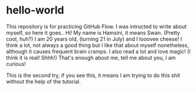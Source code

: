 # hello-world
This repository is for practicing GitHub Flow.
I was intructed to write about myself, so here it goes..
Hi! My name is Hamsini, it means Swan. (Pretty cool, huh?)
I am 20 years old, (turning 21 in July) and I looovee cheese!
I think a lot, not always a good thing but I like that about myself nonetheless, although it causes frequent brain cramps.
I also read a lot and love magic! (I think it is real! Shhh!)
That's enough about me, tell me  about you, I am curious!


This is the second try, if you see this, it means I am trying to do this shit without the help of the tutorial.
